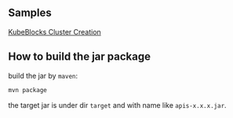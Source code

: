 ## Samples
[KubeBlocks Cluster Creation](src/main/java/io/kubeblocks/sample/Main.java)

## How to build the jar package
build the jar by `maven`:
```bash
mvn package
```
the target jar is under dir `target` and with name like `apis-x.x.x.jar`.